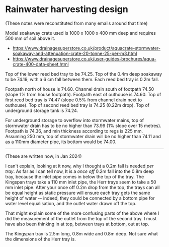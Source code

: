 # Rainwater harvesting design

(These notes were reconstituted from many emails around that time)

Model soakaway crate used is 1000 x 1000 x 400 mm deep and requires 500 mm of soil above it.

- https://www.drainagesuperstore.co.uk/product/aquacrate-stormwater-soakaway-and-attenuation-crate-20-tonne-25-per-m3.html
- https://www.drainagesuperstore.co.uk/user-guides-brochures/aqua-crate-400-data-sheet.html

Top of the lower reed bed tray to be 74.25. Top of the 0.4m deep soakaway to be 74.19, with a 6 cm fall between them. Each reed bed tray is 0.2m fall.

Footpath north of house is 74.60. Channel drain south of footpath 74.50 (slope 1% from house footpath). Footpath east of outhouse is 74.60. Top of first reed bed tray is 74.47 (slope 0.5% from channel drain next to outhouse). Top of second reed bed tray is 74.25 (0.22m drop). Top of underground storage tank is 74.24.

For underground storage to overflow into stormwater mains, top of stormwater drain has to be no higher than 73.99 (1% slope over 15 metres). Footpath is 74.36, and min thickness according to regs is 225 mm. Assuming 250 mm, top of stormwater drain will be no higher than 74.11 and as a 110mm diameter pipe, its bottom would be 74.00.

---

(These are written now, in Jan 2024)

I can't explain, looking at it now, why I thought a 0.2m fall is needed _per tray_. As far as I can tell now, It is a _once off_ 0.2m fall into the 0.8m deep tray, because the inlet pipe comes in below the top of the tray. The Kingspan trays take a 110 mm inlet pipe, the Herr trays seem to take a 50 mm inlet pipe. After your once off 0.2m drop from the top, the trays can all be equal height as static pressure will ensure each tray gets the same height of water -- indeed, they could be connected by a bottom pipe for water level equalisation, and the outlet water drawn off the top.

That might explain some of the more confusing parts of the above where I did the measurement of the outlet from the top of the second tray. I must have also been thinking in at top, between trays at bottom, out at top.

The Kingspan tray is 2.5m long, 0.8m wide and 0.8m deep. Not sure what the dimensions of the Herr tray is.
